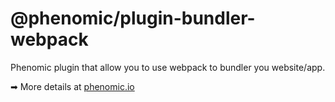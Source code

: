 # @phenomic/plugin-bundler-webpack

Phenomic plugin that allow you to use webpack to bundler you website/app.

➡ More details at [phenomic.io](https://phenomic.io/)
